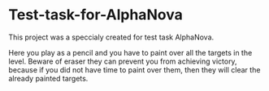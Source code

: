 # Test-task-for-AlphaNova

This project was a speccialy created for test task AlphaNova.

Here you play as a pencil and you have to paint over all the targets in the level. Beware of eraser they can prevent you from achieving victory, because if you did not have time to paint over them, then they will clear the already painted targets.
